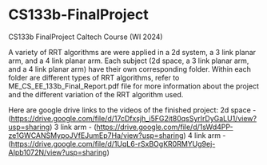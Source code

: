 # CS133b-FinalProject
CS133b FinalProject Caltech Course (WI 2024)

A variety of RRT algorithms are were applied in a 2d system, a 3 link planar arm, and a 4 link planar arm.
Each subject (2d space, a 3 link planar arm, and a 4 link planar arm) have their own corresponding folder. 
Within each folder are different types of RRT algorithms, refer to ME_CS_EE_133b_Final_Report.pdf file for more information 
about the project and the different variation of the RRT algorithm used. 

Here are google drive links to the videos of the finished project:
2d space - (https://drive.google.com/file/d/17cDfxsjh_i5FG2it80qsSyrIrDyGaLU1/view?usp=sharing)
3 link arm - (https://drive.google.com/file/d/1sWd4PP-ze1GWCANSMypoJVfEJumEp7Ha/view?usp=sharing)
4 link arm - (https://drive.google.com/file/d/1UqL6-rSxBOgKR0RMYUg9ej-AIpb1072N/view?usp=sharing)
